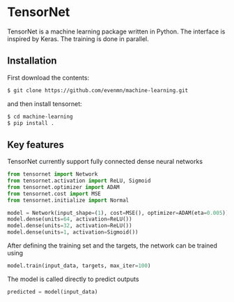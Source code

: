 # TensorNet
TensorNet is a machine learning package written in Python. The interface is inspired by Keras. The training is done in parallel.

## Installation
First download the contents:
``` bash
$ git clone https://github.com/evenmn/machine-learning.git
```
and then install tensornet:
``` bash
$ cd machine-learning
$ pip install .
```

## Key features
TensorNet currently support fully connected dense neural networks
``` python
from tensornet import Network
from tensornet.activation import ReLU, Sigmoid
from tensornet.optimizer import ADAM
from tensornet.cost import MSE
from tensornet.initialize import Normal

model = Network(input_shape=(1), cost=MSE(), optimizer=ADAM(eta=0.005)) 
model.dense(units=64, activation=ReLU())
model.dense(units=32, activation=ReLU())
model.dense(units=1, activation=Sigmoid())
```

After defining the training set and the targets, the network can be trained using
``` python
model.train(input_data, targets, max_iter=100)
```

The model is called directly to predict outputs
``` python
predicted = model(input_data)
```


